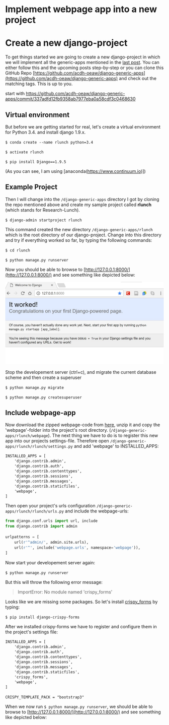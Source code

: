 # Implement webpage app into a new project

# Create a new django-project

To get things started we are going to create a new django-project in which we will implement all the generic-apps mentioned in the [last post]((../part-1-gettings-started.md)). You can either follow this and the upcoming posts step-by-step or you can clone this GitHub Repo [https://github.com/acdh-oeaw/django-generic-apps](https://github.com/acdh-oeaw/django-generic-apps) and check out the matching tags. This is up to you.

start with https://github.com/acdh-oeaw/django-generic-apps/commit/337adfd12fb9358ab7977eba0a58cdf3c0468630

## Virtual environment

But before we are getting started for real, let's create a virtual environment for Python 3.4. and install django 1.9.x.

`$ conda create --name rlunch python=3.4`

`$ activate rlunch`

`$ pip install Django==1.9.5`

(As you can see, I am using [anaconda(https://www.continuum.io)])

## Example Project

Then I will change into the `/django-generic-apps` directory I got by cloning the repo mentioned above and create my sample project called **rlunch** (which stands for Research-Lunch).

`$ django-admin startproject rlunch`

This command created the new directory `/django-generic-apps/rlunch` which is the root directory of our django-project. Change into this directory and try if everything worked so far, by typing the following commands:

`$ cd rlunch`

`$ python manage.py runserver`

Now you should be able to browse to [http://127.0.0.1:8000/](http://127.0.0.1:8000/) and see something like depicted below:

![image alt text](https://raw.githubusercontent.com/csae8092/posts/master/django-generic-apps/images/part-2/image_0.jpg)

Stop the developement server (ctrl+c), and migrate the current database scheme and then create a superuser

`$ python manage.py migrate`

`$ python manage.py createsuperuser`


## Include webpage-app

Now download the zipped webpage-code from [here](https://github.com/csae8092/posts/raw/master/django-generic-apps/downloads/webpage.zip), unzip it and copy the 'webpage'-folder into the project's root directory. (`/django-generic-apps/rlunch/webpage`).
The next thing we have to do is to register this new app into our projects settings-file. Therefore open `/django-generic-apps/rlunch/rlunch/settings.py` and add 'webpage' to INSTALLED_APPS:

```
INSTALLED_APPS = [
    'django.contrib.admin',
    'django.contrib.auth',
    'django.contrib.contenttypes',
    'django.contrib.sessions',
    'django.contrib.messages',
    'django.contrib.staticfiles',
    'webpage',
]
```
Then open your project's urls configuration `/django-generic-apps/rlunch/rlunch/urls.py` and include the webpage-urls:

```python
from django.conf.urls import url, include
from django.contrib import admin

urlpatterns = [
    url(r'^admin/', admin.site.urls),
    url(r'^', include('webpage.urls', namespace='webpage')),
]
```

Now start your developement server again:

`$ python manage.py runserver`

But this will throw the following error message:

>ImportError: No module named 'crispy_forms'

Looks like we are missing some packages. So let's install [crispy_forms](http://django-crispy-forms.readthedocs.io/en/latest/) by typing:

`$ pip install django-crispy-forms`

After we installed crispy-forms we have to register and configure them in the project's settings file:

```
INSTALLED_APPS = [
    'django.contrib.admin',
    'django.contrib.auth',
    'django.contrib.contenttypes',
    'django.contrib.sessions',
    'django.contrib.messages',
    'django.contrib.staticfiles',
    'crispy_forms',
    'webpage',
]

CRISPY_TEMPLATE_PACK = "bootstrap3"

```

When we now run `$ python manage.py runserver`, we should be able to browse to [http://127.0.0.1:8000/](http://127.0.0.1:8000/) and see something like depicted below:
